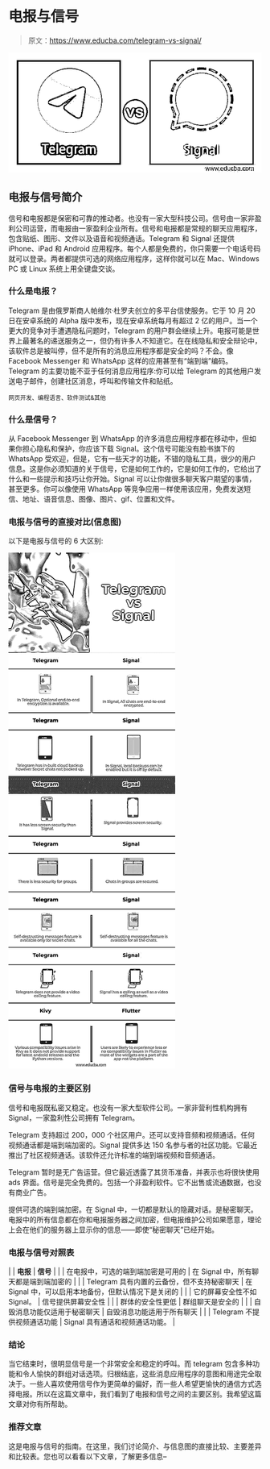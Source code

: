# 电报与信号

> 原文：<https://www.educba.com/telegram-vs-signal/>

![Telegram vs Signal](img/215b35637def970283beea90c43c20ad.png)



## 电报与信号简介

信号和电报都是保密和可靠的推动者。也没有一家大型科技公司。信号由一家非盈利公司运营，而电报由一家盈利企业所有。信号和电报都是常规的聊天应用程序，包含贴纸、图形、文件以及语音和视频通话。Telegram 和 Signal 还提供 iPhone、iPad 和 Android 应用程序。每个人都是免费的，你只需要一个电话号码就可以登录。两者都提供可选的网络应用程序，这样你就可以在 Mac、Windows PC 或 Linux 系统上用全键盘交谈。

### 什么是电报？

Telegram 是由俄罗斯商人帕维尔·杜罗夫创立的多平台信使服务。它于 10 月 20 日在安卓系统的 Alpha 版中发布，现在安卓系统每月有超过 2 亿的用户。当一个更大的竞争对手遭遇隐私问题时，Telegram 的用户群会继续上升。电报可能是世界上最著名的递送服务之一，但仍有许多人不知道它。在在线隐私和安全辩论中，该软件总是被叫停，但不是所有的消息应用程序都是安全的吗？不会。像 Facebook Messenger 和 WhatsApp 这样的应用甚至有“端到端”编码。Telegram 的主要功能不亚于任何消息应用程序:你可以给 Telegram 的其他用户发送电子邮件，创建社区消息，呼叫和传输文件和贴纸。

<small>网页开发、编程语言、软件测试&其他</small>

### 什么是信号？

从 Facebook Messenger 到 WhatsApp 的许多消息应用程序都在移动中，但如果你担心隐私和保护，你应该下载 Signal。这个信号可能没有脸书旗下的 WhatsApp 受欢迎，但是，它有一些天才的功能，不错的隐私工具，很少的用户信息。这是你必须知道的关于信号，它是如何工作的，它是如何工作的，它给出了什么和一些提示和技巧让你开始。Signal 可以让你做很多聊天客户期望的事情，甚至更多。你可以像使用 WhatsApp 等竞争应用一样使用该应用，免费发送短信、地址、语音信息、图像、图片、gif、位置和文件。

### 电报与信号的直接对比(信息图)

以下是电报与信号的 6 大区别:

![Telegram-vs-Signal-info](img/0d578e050f6a2a71906c4a82371d9571.png)



### 信号与电报的主要区别

信号和电报既私密又稳定。也没有一家大型软件公司。一家非营利性机构拥有 Signal，一家盈利性公司拥有 Telegram。

Telegram 支持超过 200，000 个社区用户。还可以支持音频和视频通话。任何视频通话都是端到端加密的。Signal 提供多达 150 名参与者的社区功能。它最近推出了社区视频通话。该软件还允许标准的端到端视频和音频通话。

Telegram 暂时是无广告运营。但它最近透露了其货币准备，并表示也将很快使用 ads 界面。信号是完全免费的。包括一个非盈利软件。它不出售或流通数据，也没有商业广告。

提供可选的端到端加密。在 Signal 中，一切都是默认的隐藏对话。是秘密聊天。电报中的所有信息都在你和电报服务器之间加密，但电报维护公司如果愿意，理论上会在他们的服务器上显示你的信息——即使“秘密聊天”已经开始。

### 电报与信号对照表

|  | **电报** | **信号** |
|  | 在电报中，可选的端到端加密是可用的 | 在 Signal 中，所有聊天都是端到端加密的 |
|  | Telegram 具有内置的云备份，但不支持秘密聊天 | 在 Signal 中，可以启用本地备份，但默认情况下是关闭的 |
|  | 它的屏幕安全性不如 Signal。 | 信号提供屏幕安全性 |
|  | 群体的安全性更低 | 群组聊天是安全的 |
|  | 自毁消息功能仅适用于秘密聊天 | 自毁消息功能适用于所有聊天 |
|  | Telegram 不提供视频通话功能 | Signal 具有通话和视频通话功能。 |

### 结论

当它结束时，很明显信号是一个非常安全和稳定的呼叫。而 telegram 包含多种功能和令人愉快的群组对话选项。归根结底，这些消息应用程序的意图和用途完全取决于。一些人喜欢使用信号作为更简单的偏好，而一些人希望更愉快的通信方式选择电报。所以在这篇文章中，我们看到了电报和信号之间的主要区别。我希望这篇文章对你有所帮助。

### 推荐文章

这是电报与信号的指南。在这里，我们讨论简介、与信息图的直接比较、主要差异和比较表。您也可以看看以下文章，了解更多信息–





